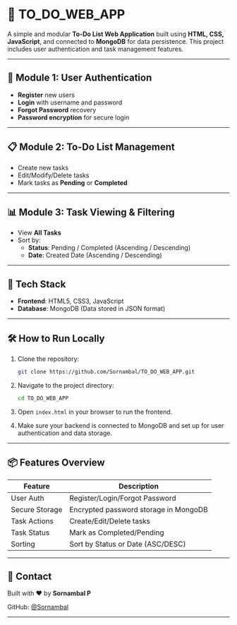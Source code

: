 # 📝 TO_DO_WEB_APP

A simple and modular **To-Do List Web Application** built using **HTML, CSS, JavaScript**, and connected to **MongoDB** for data persistence. This project includes user authentication and task management features.

---

## 🔐 Module 1: User Authentication

- **Register** new users
- **Login** with username and password
- **Forgot Password** recovery
- **Password encryption** for secure login

---

## 📋 Module 2: To-Do List Management

- Create new tasks
- Edit/Modify/Delete tasks
- Mark tasks as **Pending** or **Completed**

---

## 📊 Module 3: Task Viewing & Filtering

- View **All Tasks**
- Sort by:
  - **Status**: Pending / Completed (Ascending / Descending)
  - **Date**: Created Date (Ascending / Descending)

---

## 🧠 Tech Stack

- **Frontend**: HTML5, CSS3, JavaScript
- **Database**: MongoDB (Data stored in JSON format)

---

## 🛠️ How to Run Locally

1. Clone the repository:
   ```bash
   git clone https://github.com/Sornambal/TO_DO_WEB_APP.git
   ```

2. Navigate to the project directory:
   ```bash
   cd TO_DO_WEB_APP
   ```

3. Open `index.html` in your browser to run the frontend.

4. Make sure your backend is connected to MongoDB and set up for user authentication and data storage.

---

## 📦 Features Overview

| Feature             | Description                               |
|---------------------|-------------------------------------------|
| User Auth           | Register/Login/Forgot Password            |
| Secure Storage      | Encrypted password storage in MongoDB     |
| Task Actions        | Create/Edit/Delete tasks                  |
| Task Status         | Mark as Completed/Pending                 |
| Sorting             | Sort by Status or Date (ASC/DESC)         |

---



## 📧 Contact

Built with ❤️ by **Sornambal P**

GitHub: [@Sornambal](https://github.com/Sornambal)

---
